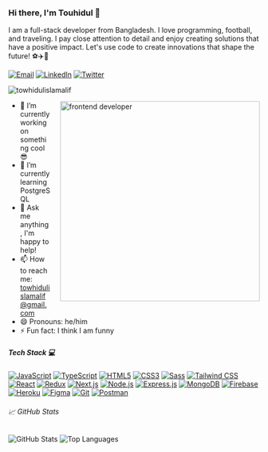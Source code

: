 ### Hi there, I'm Touhidul 👋

I am a full-stack developer from Bangladesh. I love programming, football, and traveling. I pay close attention to detail and enjoy creating solutions that have a positive impact. Let's use code to create innovations that shape the future! ⚽✈️🚀

[![Email](https://img.shields.io/badge/Gmail-D14836?style=for-the-badge&logo=gmail&logoColor=white)](mailto:towhidulislamalif@gmail.com) [![LinkedIn](https://img.shields.io/badge/LinkedIn-0077B5?style=for-the-badge&logo=linkedin&logoColor=white)](https://linkedin.com/in/touhidul-islam-alif/) [![Twitter](https://img.shields.io/badge/Twitter-1DA1F2?style=for-the-badge&logo=twitter&logoColor=white)](https://twitter.com/towhidul_alif)

<p align="left">
  <img src="https://komarev.com/ghpvc/?username=towhidulislamalif&label=Profile%20views&color=0e75b6&style=flat" alt="towhidulislamalif" />
</p>

<img src="https://github.com/towhidulislamalif/towhidulislamalif/assets/94123993/c4fc1745-5861-4492-b116-8d8bce2de61e" alt="frontend developer" width="400px" align="right" style="margin-left: 20px;" />

<!-- Here are some ideas to get you started: -->

- 🔭 I’m currently working on something cool 😎
- 🌱 I’m currently learning PostgreSQL
- 💬 Ask me anything, I'm happy to help!
- 📫 How to reach me: [towhidulislamalif@gmail.com](mailto:towhidulislamalif@gmail.com)
- 😄 Pronouns: he/him
- ⚡ Fun fact: I think I am funny

##### Tech Stack :computer:

[![JavaScript](https://img.shields.io/badge/JavaScript-F7DF1E?style=for-the-badge&logo=javascript&logoColor=black)](https://developer.mozilla.org/en-US/docs/Web/JavaScript) [![TypeScript](https://img.shields.io/badge/TypeScript-3178C6?style=for-the-badge&logo=typescript&logoColor=white)](https://www.typescriptlang.org/) [![HTML5](https://img.shields.io/badge/HTML5-E34F26?style=for-the-badge&logo=html5&logoColor=white)](https://www.w3.org/html/) [![CSS3](https://img.shields.io/badge/CSS3-1572B6?style=for-the-badge&logo=css3&logoColor=white)](https://www.w3schools.com/css/) [![Sass](https://img.shields.io/badge/Sass-CC6699?style=for-the-badge&logo=sass&logoColor=white)](https://sass-lang.com) [![Tailwind CSS](https://img.shields.io/badge/Tailwind_CSS-38B2AC?style=for-the-badge&logo=tailwind-css&logoColor=white)](https://tailwindcss.com/) [![React](https://img.shields.io/badge/React-61DAFB?style=for-the-badge&logo=react&logoColor=black)](https://reactjs.org/) [![Redux](https://img.shields.io/badge/Redux-764ABC?style=for-the-badge&logo=redux&logoColor=white)](https://redux.js.org) [![Next.js](https://img.shields.io/badge/Next.js-000000?style=for-the-badge&logo=next.js&logoColor=white)](https://nextjs.org/) [![Node.js](https://img.shields.io/badge/Node.js-339933?style=for-the-badge&logo=node.js&logoColor=white)](https://nodejs.org) [![Express.js](https://img.shields.io/badge/Express.js-000000?style=for-the-badge&logo=express&logoColor=white)](https://expressjs.com) [![MongoDB](https://img.shields.io/badge/MongoDB-47A248?style=for-the-badge&logo=mongodb&logoColor=white)](https://www.mongodb.com/) [![Firebase](https://img.shields.io/badge/Firebase-FFCA28?style=for-the-badge&logo=firebase&logoColor=white)](https://firebase.google.com/) [![Heroku](https://img.shields.io/badge/Heroku-430098?style=for-the-badge&logo=heroku)](https://heroku.com) [![Figma](https://img.shields.io/badge/Figma-2C2D35?style=for-the-badge&logo=figma&logoColor=white)](https://www.figma.com/) [![Git](https://img.shields.io/badge/Git-E84E31?style=for-the-badge&logo=git&logoColor=white)](https://git-scm.com/) [![Postman](https://img.shields.io/badge/Postman-FF6C37?style=for-the-badge&logo=postman&logoColor=white)](https://postman.com)

###### :chart_with_upwards_trend: GitHub Stats

![GitHub Stats](https://github-readme-stats.vercel.app/api?username=towhidulislamalif&show_icons=true&theme=transparent&hide=contribs,prs) ![Top Languages](https://github-readme-stats.vercel.app/api/top-langs/?username=towhidulislamalif&layout=compact)
